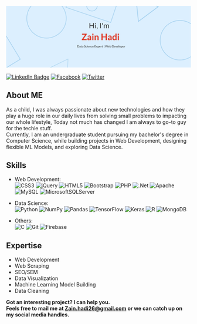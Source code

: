![Zain's GitHub Banner](./assets/header_3.jpg)

[![LinkedIn Badge](https://img.shields.io/badge/LinkedIn-0077B5?style=for-the-badge&logo=linkedin&logoColor=white)](https://www.linkedin.com/in/zain-hadi-0519912a/)
[![Facebook](https://img.shields.io/badge/Facebook-%231877F2.svg?style=for-the-badge&logo=Facebook&logoColor=white)](https://www.facebook.com/zain.hadi)
[![Twitter](https://img.shields.io/badge/Twitter-%231DA1F2.svg?style=for-the-badge&logo=Twitter&logoColor=white)](https://twitter.com/notzainhadi)

## About ME
As a child, I was always passionate about new technologies and how they play a huge role in our daily lives from solving small problems to impacting our whole lifestyle, Today not much has changed I am always to go-to guy for the techie stuff.
<br> Currently, I am an undergraduate student pursuing my bachelor's degree in Computer Science, while building projects in Web Development, designing flexible ML Models, and exploring Data Science. 
## Skills

- Web Development: <br>
![CSS3](https://img.shields.io/badge/css3-%231572B6.svg?style=for-the-badge&logo=css3&logoColor=white)
![jQuery](https://img.shields.io/badge/jquery-%230769AD.svg?style=for-the-badge&logo=jquery&logoColor=white)
![HTML5](https://img.shields.io/badge/html5-%23E34F26.svg?style=for-the-badge&logo=html5&logoColor=white)
![Bootstrap](https://img.shields.io/badge/bootstrap-%23563D7C.svg?style=for-the-badge&logo=bootstrap&logoColor=white)
![PHP](https://img.shields.io/badge/php-%23777BB4.svg?style=for-the-badge&logo=php&logoColor=white)
![.Net](https://img.shields.io/badge/.NET-5C2D91?style=for-the-badge&logo=.net&logoColor=white)
![Apache](https://img.shields.io/badge/apache-%23D42029.svg?style=for-the-badge&logo=apache&logoColor=white)
![MySQL](https://img.shields.io/badge/mysql-%2300f.svg?style=for-the-badge&logo=mysql&logoColor=white)
![MicrosoftSQLServer](https://img.shields.io/badge/Microsoft%20SQL%20Sever-CC2927?style=for-the-badge&logo=microsoft%20sql%20server&logoColor=white)

- Data Science: <br>
![Python](https://img.shields.io/badge/python-3670A0?style=for-the-badge&logo=python&logoColor=ffdd54)
![NumPy](https://img.shields.io/badge/numpy-%23013243.svg?style=for-the-badge&logo=numpy&logoColor=white)
![Pandas](https://img.shields.io/badge/pandas-%23150458.svg?style=for-the-badge&logo=pandas&logoColor=white)
![TensorFlow](https://img.shields.io/badge/TensorFlow-%23FF6F00.svg?style=for-the-badge&logo=TensorFlow&logoColor=white)
![Keras](https://img.shields.io/badge/Keras-%23D00000.svg?style=for-the-badge&logo=Keras&logoColor=white)
![R](https://img.shields.io/badge/r-%23276DC3.svg?style=for-the-badge&logo=r&logoColor=white)
![MongoDB](https://img.shields.io/badge/MongoDB-%234ea94b.svg?style=for-the-badge&logo=mongodb&logoColor=white)


- Others: <br>
![C](https://img.shields.io/badge/c-%2300599C.svg?style=for-the-badge&logo=c&logoColor=white)
![Git](https://img.shields.io/badge/git-%23F05033.svg?style=for-the-badge&logo=git&logoColor=white)
![Firebase](https://img.shields.io/badge/firebase-%23039BE5.svg?style=for-the-badge&logo=firebase)



## Expertise
- Web Development 
- Web Scraping 
- SEO/SEM 
- Data Visualization
- Machine Learning Model Building 
- Data Cleaning

 **Got an interesting project? I can help you.** <br>
**Feels free to mail me at Zain.hadi26@gmail.com or we can catch up on my social media handles.**
